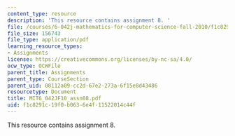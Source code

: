 ```yaml
---
content_type: resource
description: 'This resource contains assignment 8. '
file: /courses/6-042j-mathematics-for-computer-science-fall-2010/f1c8291c19f0b0636e4f11522014c44f_MIT6_042JF10_assn08.pdf
file_size: 156743
file_type: application/pdf
learning_resource_types:
- Assignments
license: https://creativecommons.org/licenses/by-nc-sa/4.0/
ocw_type: OCWFile
parent_title: Assignments
parent_type: CourseSection
parent_uid: 08112a09-cc2d-67e2-273a-6f15e8d43486
resourcetype: Document
title: MIT6_042JF10_assn08.pdf
uid: f1c8291c-19f0-b063-6e4f-11522014c44f
---
```

This resource contains assignment 8. 